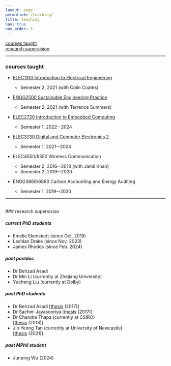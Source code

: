 ```yaml
---
layout: page
permalink: /teaching/
title: teaching
nav: true
nav_order: 5
---
```


[courses taught](#courses-taught)  
[research supervision](#research-supervision)

***

### courses taught

- [ELEC1310 Introduction to Electrical Engineering](https://www.newcastle.edu.au/course/ELEC1310)
   - Semester 2, 2021 (with Colin Coates)
- [ENGG2500 Sustainable Engineering Practice](https://www.newcastle.edu.au/course/ENGG2500)
   - Semester 2, 2021 (with Terrence Summers)
- [ELEC2720 Introduction to Embedded Computing](https://www.newcastle.edu.au/course/ELEC2720)
   - Semester 1, 2022--2024

- [ELEC3730 Digital and Computer Electronics 2](https://www.newcastle.edu.au/course/ELEC3730)
   - Semester 1, 2021--2024
- ELEC4550/6550 Wireless Communication
   - Semester 2, 2016--2018 (with Jamil Khan)
   - Semester 2, 2019--2020
- ENGG3860/6860 Carbon Accounting and Energy Auditing
   - Semester 1, 2019--2020


***
<br>
### research supervision

##### current PhD students
- Emelie Ekenstedt (since Oct. 2019)
- Lachlan Drake (since Nov. 2023)
- James Rhodes (since Feb. 2024)

##### past postdoc
- Dr Behzad Asadi 
- Dr Min Li (currently at Zhejiang University)
- Yucheng Liu (currently at Dolby)

##### past PhD students
- Dr Behzad Asadi 
[[thesis](https://nova.newcastle.edu.au/vital/access/manager/Repository/uon:27096) (2017)]
- Dr Sachini Jayasooriya 
[[thesis](https://nova.newcastle.edu.au/vital/access/manager/Repository/uon:29091) (2017)]
- Dr Chandra Thapa (currently at CSIRO)  
[[thesis](https://hdl.handle.net/1959.13/1388175) (2018)]
- Jin Yeong Tan (currently at University of Newcastle)   
  [[thesis](http://hdl.handle.net/1959.13/1426913) (2021)]

##### past MPhil student
- Junping Wu (2024)